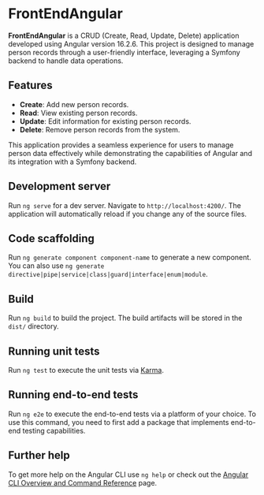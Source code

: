 # FrontEndAngular

**FrontEndAngular** is a CRUD (Create, Read, Update, Delete) application developed using Angular version 16.2.6. This project is designed to manage person records through a user-friendly interface, leveraging a Symfony backend to handle data operations.

## Features
- **Create**: Add new person records.
- **Read**: View existing person records.
- **Update**: Edit information for existing person records.
- **Delete**: Remove person records from the system.

This application provides a seamless experience for users to manage person data effectively while demonstrating the capabilities of Angular and its integration with a Symfony backend.

## Development server

Run `ng serve` for a dev server. Navigate to `http://localhost:4200/`. The application will automatically reload if you change any of the source files.

## Code scaffolding

Run `ng generate component component-name` to generate a new component. You can also use `ng generate directive|pipe|service|class|guard|interface|enum|module`.

## Build

Run `ng build` to build the project. The build artifacts will be stored in the `dist/` directory.

## Running unit tests

Run `ng test` to execute the unit tests via [Karma](https://karma-runner.github.io).

## Running end-to-end tests

Run `ng e2e` to execute the end-to-end tests via a platform of your choice. To use this command, you need to first add a package that implements end-to-end testing capabilities.

## Further help

To get more help on the Angular CLI use `ng help` or check out the [Angular CLI Overview and Command Reference](https://angular.io/cli) page.
